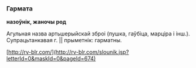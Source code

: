 ### Гармата
**назоўнік, жаночы род**

Агульная назва артьшерыйскай зброі (пушка, гаўбіца, марціра і інш.). Супрацьтанкавая г. || прыметнік: гарматны.

<a rel="author">[http://rv-blr.com/](http://rv-blr.com/slounik.jsp?letterId=0&maskId=0&pageId=674)</a>
